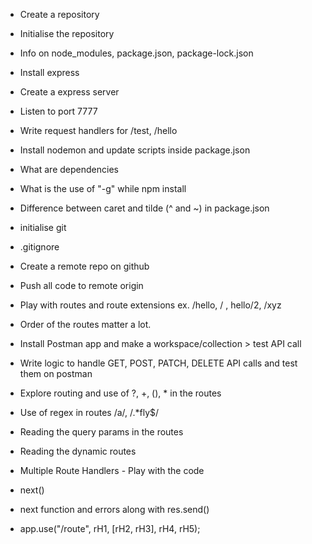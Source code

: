 - Create a repository
- Initialise the repository
- Info on node_modules, package.json, package-lock.json
- Install express
- Create a express server
- Listen to port 7777
- Write request handlers for /test, /hello
- Install nodemon and update scripts inside package.json
- What are dependencies
- What is the use of "-g" while npm install
- Difference between caret and tilde (^ and ~) in package.json

- initialise git
- .gitignore
- Create a remote repo on github
- Push all code to remote origin
- Play with routes and route extensions ex. /hello, / , hello/2, /xyz
- Order of the routes matter a lot.
- Install Postman app and make a workspace/collection > test API call
- Write logic to handle GET, POST, PATCH, DELETE API calls and test them on postman
- Explore routing and use of ?, +, (), * in the routes
- Use of regex in routes /a/, /.*fly$/
- Reading the query params in the routes
- Reading the dynamic routes

- Multiple Route Handlers - Play with the code
- next()
- next function and errors along with res.send()
- app.use("/route", rH1, [rH2, rH3], rH4, rH5);